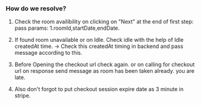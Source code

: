 ### How do we resolve? 
1. Check the room availibility on clicking on "Next" at the end of first step: pass params:  1.roomId,startDate,endDate. 

2. If found room unavailable or on Idle. Check idle with the help of Idle createdAt time. -> Check this createdAt timing in backend and pass message according to this. 

3. Before Opening the checkout url check again.  or on calling for checkout url on response send message as room has been taken already. you are late. 

4. Also don't forgot to put checkout session expire date as 3 minute in stripe. 